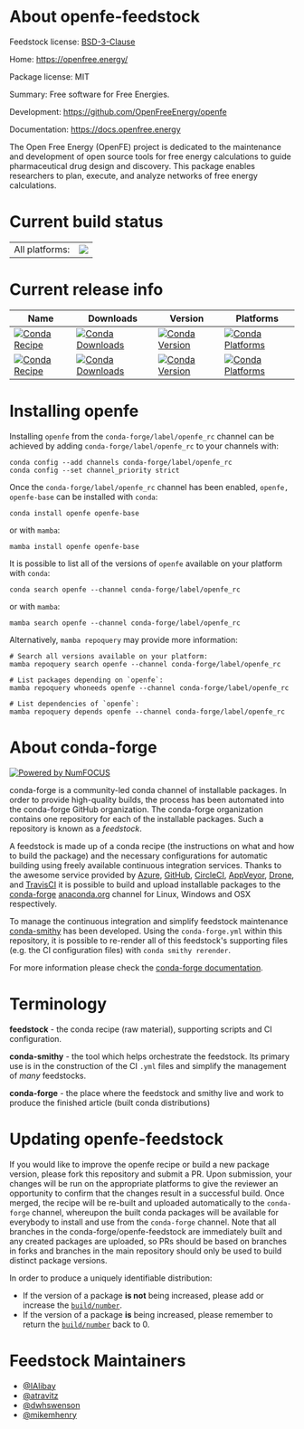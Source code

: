 About openfe-feedstock
======================

Feedstock license: [BSD-3-Clause](https://github.com/conda-forge/openfe-feedstock/blob/main/LICENSE.txt)

Home: https://openfree.energy/

Package license: MIT

Summary: Free software for Free Energies.

Development: https://github.com/OpenFreeEnergy/openfe

Documentation: https://docs.openfree.energy

The Open Free Energy (OpenFE) project is dedicated to the maintenance and
development of open source tools for free energy calculations to guide
pharmaceutical drug design and discovery. This package enables researchers
to plan, execute, and analyze networks of free energy calculations.


Current build status
====================


<table><tr><td>All platforms:</td>
    <td>
      <a href="https://dev.azure.com/conda-forge/feedstock-builds/_build/latest?definitionId=15683&branchName=main">
        <img src="https://dev.azure.com/conda-forge/feedstock-builds/_apis/build/status/openfe-feedstock?branchName=main">
      </a>
    </td>
  </tr>
</table>

Current release info
====================

| Name | Downloads | Version | Platforms |
| --- | --- | --- | --- |
| [![Conda Recipe](https://img.shields.io/badge/recipe-openfe-green.svg)](https://anaconda.org/conda-forge/openfe) | [![Conda Downloads](https://img.shields.io/conda/dn/conda-forge/openfe.svg)](https://anaconda.org/conda-forge/openfe) | [![Conda Version](https://img.shields.io/conda/vn/conda-forge/openfe.svg)](https://anaconda.org/conda-forge/openfe) | [![Conda Platforms](https://img.shields.io/conda/pn/conda-forge/openfe.svg)](https://anaconda.org/conda-forge/openfe) |
| [![Conda Recipe](https://img.shields.io/badge/recipe-openfe--base-green.svg)](https://anaconda.org/conda-forge/openfe-base) | [![Conda Downloads](https://img.shields.io/conda/dn/conda-forge/openfe-base.svg)](https://anaconda.org/conda-forge/openfe-base) | [![Conda Version](https://img.shields.io/conda/vn/conda-forge/openfe-base.svg)](https://anaconda.org/conda-forge/openfe-base) | [![Conda Platforms](https://img.shields.io/conda/pn/conda-forge/openfe-base.svg)](https://anaconda.org/conda-forge/openfe-base) |

Installing openfe
=================

Installing `openfe` from the `conda-forge/label/openfe_rc` channel can be achieved by adding `conda-forge/label/openfe_rc` to your channels with:

```
conda config --add channels conda-forge/label/openfe_rc
conda config --set channel_priority strict
```

Once the `conda-forge/label/openfe_rc` channel has been enabled, `openfe, openfe-base` can be installed with `conda`:

```
conda install openfe openfe-base
```

or with `mamba`:

```
mamba install openfe openfe-base
```

It is possible to list all of the versions of `openfe` available on your platform with `conda`:

```
conda search openfe --channel conda-forge/label/openfe_rc
```

or with `mamba`:

```
mamba search openfe --channel conda-forge/label/openfe_rc
```

Alternatively, `mamba repoquery` may provide more information:

```
# Search all versions available on your platform:
mamba repoquery search openfe --channel conda-forge/label/openfe_rc

# List packages depending on `openfe`:
mamba repoquery whoneeds openfe --channel conda-forge/label/openfe_rc

# List dependencies of `openfe`:
mamba repoquery depends openfe --channel conda-forge/label/openfe_rc
```


About conda-forge
=================

[![Powered by
NumFOCUS](https://img.shields.io/badge/powered%20by-NumFOCUS-orange.svg?style=flat&colorA=E1523D&colorB=007D8A)](https://numfocus.org)

conda-forge is a community-led conda channel of installable packages.
In order to provide high-quality builds, the process has been automated into the
conda-forge GitHub organization. The conda-forge organization contains one repository
for each of the installable packages. Such a repository is known as a *feedstock*.

A feedstock is made up of a conda recipe (the instructions on what and how to build
the package) and the necessary configurations for automatic building using freely
available continuous integration services. Thanks to the awesome service provided by
[Azure](https://azure.microsoft.com/en-us/services/devops/), [GitHub](https://github.com/),
[CircleCI](https://circleci.com/), [AppVeyor](https://www.appveyor.com/),
[Drone](https://cloud.drone.io/welcome), and [TravisCI](https://travis-ci.com/)
it is possible to build and upload installable packages to the
[conda-forge](https://anaconda.org/conda-forge) [anaconda.org](https://anaconda.org/)
channel for Linux, Windows and OSX respectively.

To manage the continuous integration and simplify feedstock maintenance
[conda-smithy](https://github.com/conda-forge/conda-smithy) has been developed.
Using the ``conda-forge.yml`` within this repository, it is possible to re-render all of
this feedstock's supporting files (e.g. the CI configuration files) with ``conda smithy rerender``.

For more information please check the [conda-forge documentation](https://conda-forge.org/docs/).

Terminology
===========

**feedstock** - the conda recipe (raw material), supporting scripts and CI configuration.

**conda-smithy** - the tool which helps orchestrate the feedstock.
                   Its primary use is in the construction of the CI ``.yml`` files
                   and simplify the management of *many* feedstocks.

**conda-forge** - the place where the feedstock and smithy live and work to
                  produce the finished article (built conda distributions)


Updating openfe-feedstock
=========================

If you would like to improve the openfe recipe or build a new
package version, please fork this repository and submit a PR. Upon submission,
your changes will be run on the appropriate platforms to give the reviewer an
opportunity to confirm that the changes result in a successful build. Once
merged, the recipe will be re-built and uploaded automatically to the
`conda-forge` channel, whereupon the built conda packages will be available for
everybody to install and use from the `conda-forge` channel.
Note that all branches in the conda-forge/openfe-feedstock are
immediately built and any created packages are uploaded, so PRs should be based
on branches in forks and branches in the main repository should only be used to
build distinct package versions.

In order to produce a uniquely identifiable distribution:
 * If the version of a package **is not** being increased, please add or increase
   the [``build/number``](https://docs.conda.io/projects/conda-build/en/latest/resources/define-metadata.html#build-number-and-string).
 * If the version of a package **is** being increased, please remember to return
   the [``build/number``](https://docs.conda.io/projects/conda-build/en/latest/resources/define-metadata.html#build-number-and-string)
   back to 0.

Feedstock Maintainers
=====================

* [@IAlibay](https://github.com/IAlibay/)
* [@atravitz](https://github.com/atravitz/)
* [@dwhswenson](https://github.com/dwhswenson/)
* [@mikemhenry](https://github.com/mikemhenry/)

